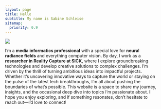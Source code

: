 ```yaml
---
layout: page
title: Hello
subtitle: My name is Sabine Schleise
sitemap:
  priority: 0.9
---
```


<img src="{{ '/assets/img/main.jpg' | prepend: site.baseurl }}" id="about-img">

<div id="describe-text">
	<p>I’m a <strong>media informatics professional</strong> with a special love for <strong>neural radiance fields</strong> and everything computer vision. By day, I work as a <strong>researcher in Reality Capture at SICK</strong>, where I explore groundbreaking technologies and develop creative solutions to complex challenges. I’m driven by the thrill of turning ambitious ideas into impactful projects. Whether it’s uncovering innovative ways to capture the world or staying on the pulse of the latest tech breakthroughs, I’m all about pushing the boundaries of what’s possible. This website is a space to share my journey, insights, and the occasional deep dive into topics I’m passionate about. I hope you enjoy exploring, and if something resonates, don’t hesitate to reach out—I’d love to connect!</p>
</div>
